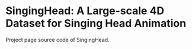 # SingingHead: A Large-scale 4D Dataset for Singing Head Animation
Project page source code of SingingHead.
